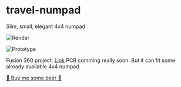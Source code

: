 # travel-numpad
Slim, small, elegant 4x4 numpad

![Render](https://i.imgur.com/r38ISOL.jpg) 

![Prototype](https://i.imgur.com/kgLdl89.jpg) 


Fusion 360 project: [Link](https://a360.co/2JvkyAq)
PCB comming really soon. But it can fit some already available 4x4 numpad.

[🍺 Buy me some beer 🍺](https://paypal.me/Keysekai) 